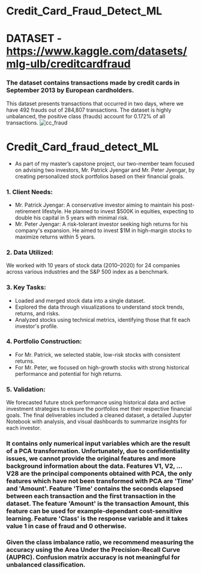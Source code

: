 # Credit_Card_Fraud_Detect_ML

# DATASET - https://www.kaggle.com/datasets/mlg-ulb/creditcardfraud

### The dataset contains transactions made by credit cards in September 2013 by European cardholders.
This dataset presents transactions that occurred in two days, where we have 492 frauds out of 284,807 transactions. The dataset is highly unbalanced, the positive class (frauds) account for 0.172% of all transactions.
![cc_fraud](https://github.com/user-attachments/assets/066a94ec-a71d-43ab-b9d5-e33861b53673)


# Credit_Card_fraud_detect_ML 
 - As part of my master’s capstone project, our two-member team focused on advising two investors, Mr.
Patrick Jyengar and Mr. Peter Jyengar, by creating personalized stock portfolios based on their financial
goals.
### 1. Client Needs:
 - Mr. Patrick Jyengar: A conservative investor aiming to maintain his post-retirement lifestyle. He
planned to invest $500K in equities, expecting to double his capital in 5 years with minimal risk.
 - Mr. Peter Jyengar: A risk-tolerant investor seeking high returns for his company's expansion. He
aimed to invest $1M in high-margin stocks to maximize returns within 5 years.
### 2. Data Utilized:
We worked with 10 years of stock data (2010–2020) for 24 companies across various industries and the
S&P 500 index as a benchmark.
### 3. Key Tasks:
 - Loaded and merged stock data into a single dataset.
 - Explored the data through visualizations to understand stock trends, returns, and risks.
 - Analyzed stocks using technical metrics, identifying those that fit each investor's profile.
### 4. Portfolio Construction:
 - For Mr. Patrick, we selected stable, low-risk stocks with consistent returns.
 - For Mr. Peter, we focused on high-growth stocks with strong historical performance and potential for
high returns.
### 5. Validation:
We forecasted future stock performance using historical data and active investment strategies to ensure
the portfolios met their respective financial goals.
The final deliverables included a cleaned dataset, a detailed Jupyter Notebook with analysis, and visual
dashboards to summarize insights for each investor.

### It contains only numerical input variables which are the result of a PCA transformation. Unfortunately, due to confidentiality issues, we cannot provide the original features and more background information about the data. Features V1, V2, … V28 are the principal components obtained with PCA, the only features which have not been transformed with PCA are 'Time' and 'Amount'. Feature 'Time' contains the seconds elapsed between each transaction and the first transaction in the dataset. The feature 'Amount' is the transaction Amount, this feature can be used for example-dependant cost-sensitive learning. Feature 'Class' is the response variable and it takes value 1 in case of fraud and 0 otherwise.

### Given the class imbalance ratio, we recommend measuring the accuracy using the Area Under the Precision-Recall Curve (AUPRC). Confusion matrix accuracy is not meaningful for unbalanced classification.



